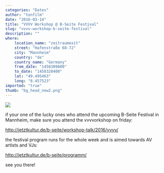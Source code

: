 ```yaml
---
categories: "Dates"
author: "tonfilm"
date: "2016-03-14"
title: "VVVV Workshop @ B-Seite Festival"
slug: "vvvv-workshop-b-seite-festival"
description: ""
where: 
    location_name: "zeitraumexit"
    street: "Hafenstraße 68-72"
    city: "Mannheim"
    country: "de"
    country_name: "Germany"
    from_date: "1458309600"
    to_date: "1458320400"
    lat: "49.495463"
    long: "8.457523"
imported: "true"
thumb: "bg_head_new2.png"
---
```



![](bg_head_new2.png) 

if your one of the lucky ones who attend the upcoming B-Seite Festival in Mannheim, make sure you attend the vvvvorkshop on friday:

http://jetztkultur.de/b-seite/workshop-talk/2016/vvvv/

the festival program runs for the whole week and is aimed towards AV artists and VJs:

http://jetztkultur.de/b-seite/programm/

see you there!
